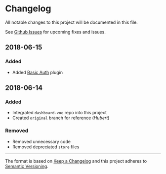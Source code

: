 # Changelog
All notable changes to this project will be documented in this file.

See [Github Issues](https://github.com/hypenotic/dash/issues) for upcoming fixes and issues.

## 2018-06-15

### Added
* Added [Basic Auth](https://github.com/WP-API/Basic-Auth) plugin


## 2018-06-14

### Added
* Integrated `dashboard-vue` repo into this project
* Created `original` branch for reference (*Hubert*)

### Removed
* Removed unnecessary code
* Removed depreciated `store` files




***

The format is based on [Keep a Changelog](http://keepachangelog.com/en/1.0.0/)
and this project adheres to [Semantic Versioning](http://semver.org/spec/v2.0.0.html).



